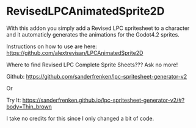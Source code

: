# RevisedLPCAnimatedSprite2D
With this addon you simply add a Revised LPC spritesheet to a character and it automaticly generates the animations for the Godot4.2 sprites.

Instructions on how to use are here:
https://github.com/alextrevisan/LPCAnimatedSprite2D

Where to find Revised LPC Complete Sprite Sheets??? Ask no more!

Github: https://github.com/sanderfrenken/lpc-spritesheet-generator-v2

Or

Try It: https://sanderfrenken.github.io/lpc-spritesheet-generator-v2/#?body=Thin_brown

I take no credits for this since I only changed a bit of code.
